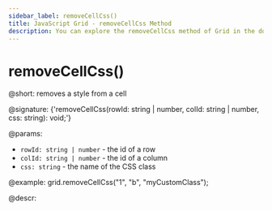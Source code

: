 ```yaml
---
sidebar_label: removeCellCss()
title: JavaScript Grid - removeCellCss Method 
description: You can explore the removeCellCss method of Grid in the documentation of the DHTMLX JavaScript UI library. Browse developer guides and API reference, try out code examples and live demos, and download a free 30-day evaluation version of DHTMLX Suite.
---
```


# removeCellCss()

@short: removes a style from a cell

@signature: {'removeCellCss(rowId: string | number, colId: string | number, css: string): void;'}

@params:
- `rowId: string | number` - the id of a row
- `colId: string | number` - the id of a column
- `css: string` - the name of the CSS class

@example:
grid.removeCellCss("1", "b", "myCustomClass");

@descr:

[comment]: # (@relatedapi: grid/api/grid_addcellcss_method.md)
